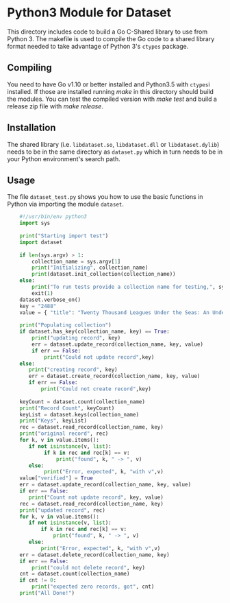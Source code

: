 
# Python3 Module for Dataset

This directory includes code to build a Go C-Shared library to use from
Python 3.  The makefile is used to compile the Go code to a shared library
format needed to take advantage of Python 3's `ctypes` package.

## Compiling

You need to have Go v1.10 or better installed and Python3.5 with `ctypes`i
installed.  If those are installed running _make_ in this directory should 
build the modules.  You can test the compiled version with _make test_ and 
build a release zip file with _make release_.

## Installation

The shared library (i.e. `libdataset.so`, `libdataset.dll` or `libdataset.dylib`) needs to be in the same directory as `dataset.py` which in turn
needs to be in your Python environment's search path.

## Usage

The file `dataset_test.py` shows you how to use the basic functions
in Python via importing the module `dataset`.

```python
    #!/usr/bin/env python3
    import sys
    
    print("Starting import test")
    import dataset
    
    if len(sys.argv) > 1:
        collection_name = sys.argv[1]
        print("Initializing", collection_name)
        print(dataset.init_collection(collection_name))
    else:
        print("To run tests provide a collection name for testing,", sys.argv[0], '"test_collection2.ds"')
        exit(1)
    dataset.verbose_on()
    key = "2488"
    value = { "title": "Twenty Thousand Leagues Under the Seas: An Underwater Tour of the World", "formats": ["epub","kindle","plain text"], "authors": [{ "given": "Jules", "family": "Verne" }], "url": "https://www.gutenberg.org/ebooks/2488"}
    
    print("Populating collection")
    if dataset.has_key(collection_name, key) == True:
        print("updating record", key)
        err = dataset.update_record(collection_name, key, value)
        if err == False:
            print("Could not update record",key)
    else:
       print("creating record", key)
       err = dataset.create_record(collection_name, key, value)
       if err == False:
           print("Could not create record",key)
    
    keyCount = dataset.count(collection_name)
    print("Record Count", keyCount)
    keyList = dataset.keys(collection_name)
    print("Keys", keyList)
    rec = dataset.read_record(collection_name, key)
    print("original record", rec)
    for k, v in value.items():
       if not isinstance(v, list):
            if k in rec and rec[k] == v:
                print("found", k, " -> ", v)
       else:
            print("Error, expected", k, "with v",v)
    value["verified"] = True
    err = dataset.update_record(collection_name, key, value)
    if err == False:
       print("Count not update record", key, value)
    rec = dataset.read_record(collection_name, key)
    print("updated record", rec)
    for k, v in value.items():
       if not isinstance(v, list):
           if k in rec and rec[k] == v:
               print("found", k, " -> ", v)
       else:
           print("Error, expected", k, "with v",v)
    err = dataset.delete_record(collection_name, key)
    if err == False:
        print("could not delete record", key)
    cnt = dataset.count(collection_name)
    if cnt != 0:
        print("expected zero records, got", cnt)
    print("All Done!")
```
